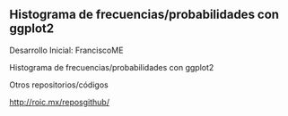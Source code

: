 ## Histograma de frecuencias/probabilidades con ggplot2

Desarrollo Inicial: FranciscoME

Histograma de frecuencias/probabilidades con ggplot2

Otros repositorios/códigos

http://roic.mx/reposgithub/
